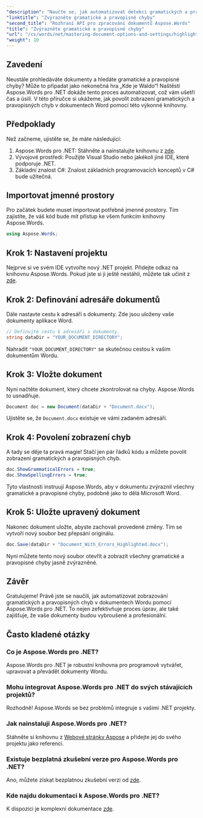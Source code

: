 ```yaml
---
"description": "Naučte se, jak automatizovat detekci gramatických a pravopisných chyb v dokumentech Word pomocí Aspose.Words pro .NET. Tento podrobný návod."
"linktitle": "Zvýrazněte gramatické a pravopisné chyby"
"second_title": "Rozhraní API pro zpracování dokumentů Aspose.Words"
"title": "Zvýrazněte gramatické a pravopisné chyby"
"url": "/cs/words/net/mastering-document-options-and-settings/highlight-grammatical-and-spelling-errors/"
"weight": 10
---
```


## Zavedení

Neustále prohledáváte dokumenty a hledáte gramatické a pravopisné chyby? Může to připadat jako nekonečná hra „Kde je Waldo“! Naštěstí Aspose.Words pro .NET dokáže tento proces automatizovat, což vám ušetří čas a úsilí. V této příručce si ukážeme, jak povolit zobrazení gramatických a pravopisných chyb v dokumentech Word pomocí této výkonné knihovny.

## Předpoklady

Než začneme, ujistěte se, že máte následující:

1. Aspose.Words pro .NET: Stáhněte a nainstalujte knihovnu z [zde](https://releases.aspose.com/words/net/).
2. Vývojové prostředí: Použijte Visual Studio nebo jakékoli jiné IDE, které podporuje .NET.
3. Základní znalost C#: Znalost základních programovacích konceptů v C# bude užitečná.

## Importovat jmenné prostory

Pro začátek budete muset importovat potřebné jmenné prostory. Tím zajistíte, že váš kód bude mít přístup ke všem funkcím knihovny Aspose.Words.

```csharp
using Aspose.Words;
```

## Krok 1: Nastavení projektu

Nejprve si ve svém IDE vytvořte nový .NET projekt. Přidejte odkaz na knihovnu Aspose.Words. Pokud jste si ji ještě nestáhli, můžete tak učinit z [zde](https://releases.aspose.com/words/net/).

## Krok 2: Definování adresáře dokumentů

Dále nastavte cestu k adresáři s dokumenty. Zde jsou uloženy vaše dokumenty aplikace Word.

```csharp
// Definujte cestu k adresáři s dokumenty.
string dataDir = "YOUR_DOCUMENT_DIRECTORY";
```

Nahradit `"YOUR_DOCUMENT_DIRECTORY"` se skutečnou cestou k vašim dokumentům Wordu.

## Krok 3: Vložte dokument

Nyní načtěte dokument, který chcete zkontrolovat na chyby. Aspose.Words to usnadňuje.

```csharp
Document doc = new Document(dataDir + "Document.docx");
```

Ujistěte se, že `Document.docx` existuje ve vámi zadaném adresáři.

## Krok 4: Povolení zobrazení chyb

A tady se děje ta pravá magie! Stačí jen pár řádků kódu a můžete povolit zobrazení gramatických a pravopisných chyb.

```csharp
doc.ShowGrammaticalErrors = true;
doc.ShowSpellingErrors = true;
```

Tyto vlastnosti instruují Aspose.Words, aby v dokumentu zvýraznil všechny gramatické a pravopisné chyby, podobně jako to dělá Microsoft Word.

## Krok 5: Uložte upravený dokument

Nakonec dokument uložte, abyste zachovali provedené změny. Tím se vytvoří nový soubor bez přepsání originálu.

```csharp
doc.Save(dataDir + "Document_With_Errors_Highlighted.docx");
```

Nyní můžete tento nový soubor otevřít a zobrazit všechny gramatické a pravopisné chyby jasně zvýrazněné.

## Závěr

Gratulujeme! Právě jste se naučili, jak automatizovat zobrazování gramatických a pravopisných chyb v dokumentech Wordu pomocí Aspose.Words pro .NET. To nejen zefektivňuje proces úprav, ale také zajišťuje, že vaše dokumenty budou vybroušené a profesionální.

## Často kladené otázky

### Co je Aspose.Words pro .NET?
Aspose.Words pro .NET je robustní knihovna pro programově vytvářet, upravovat a převádět dokumenty Wordu.

### Mohu integrovat Aspose.Words pro .NET do svých stávajících projektů?
Rozhodně! Aspose.Words se bez problémů integruje s vašimi .NET projekty.

### Jak nainstaluji Aspose.Words pro .NET?
Stáhněte si knihovnu z [Webové stránky Aspose](https://releases.aspose.com/words/net/) a přidejte jej do svého projektu jako referenci.

### Existuje bezplatná zkušební verze pro Aspose.Words pro .NET?
Ano, můžete získat bezplatnou zkušební verzi od [zde](https://releases.aspose.com/).

### Kde najdu dokumentaci k Aspose.Words pro .NET?
K dispozici je komplexní dokumentace [zde](https://reference.aspose.com/words/net/).